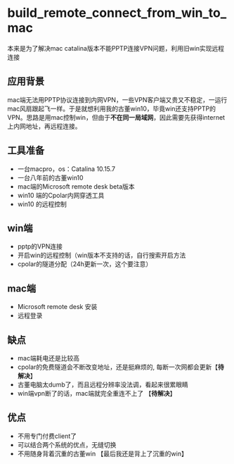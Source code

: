 # build_remote_connect_from_win_to_mac
本来是为了解决mac catalina版本不能PPTP连接VPN问题，利用旧win实现远程连接

## 应用背景
mac端无法用PPTP协议连接到内网VPN，一些VPN客户端又贵又不稳定，一运行mac风扇跟起飞一样。于是就想利用我的古董win10，毕竟win还支持PPTP的VPN。思路是用mac控制win，但由于**不在同一局域网**，因此需要先获得internet上内网地址，再远程连接。

## 工具准备
* 一台macpro，os：Catalina 10.15.7
* 一台八年前的古董win10
* mac端的Microsoft remote desk beta版本
* win10 端的Cpolar内网穿透工具
* win10 的远程控制

## win端
* pptp的VPN连接
* 开启win的远程控制（win版本不支持的话，自行搜索开启方法
* cpolar的隧道分配（24h更新一次，这个要注意）

## mac端
* Microsoft remote desk 安装
* 远程登录

## 缺点
* mac端耗电还是比较高
* cpolar的免费隧道会不断改变地址，还是挺麻烦的, 每断一次网都会更新【**待解决**】
* 古董电脑太dumb了，而且远程分辨率没法调，看起来很累眼睛
* win端vpn断了的话，mac端就完全重连不上了 【**待解决**】

## 优点
* 不用专门付费client了
* 可以结合两个系统的优点，无缝切换
* 不用随身背着沉重的古董win 【最后我还是背上了沉重的win】

